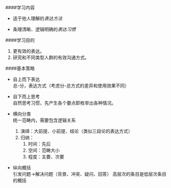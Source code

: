 ####学习内容

- 适于他人理解的*表达方法*

- 条理清晰、逻辑明确的*表达习惯*

####学习目的

1. 更有效的表达。
1. 研究和不同类型人群的有效沟通方式。


####基本策略

- 自上而下表达   
总-分，表达方式（考虑分-总方式的差异和使用效果不同）

- 自下而上思考   
自然思考习惯，先产生各个要点即枚举出各种情况。

- 横向分类   
统一范畴内，需要包含逻辑关系
	1. 演绎：大前提、小前提、结论（类似三段论的表达方式）
	1. 归纳：
		1. 时间：先后
		1. 空间：范畴大小
		1. 程度：主要、次要

- 纵向概括   
引发问题->解决问题（背景、冲突、疑问、回答）
高层次的条目是低层次条目的概括




